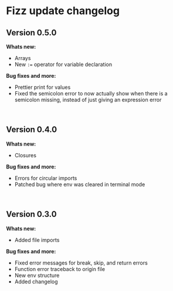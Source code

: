 # Fizz update changelog

## Version 0.5.0

**Whats new:**

- Arrays
- New `:=` operator for variable declaration

**Bug fixes and more:**

- Prettier print for values
- Fixed the semicolon error to now actually show when there is a semicolon missing, instead of just giving an expression error

<br>

## Version 0.4.0

**Whats new:**

- Closures

**Bug fixes and more:**

- Errors for circular imports
- Patched bug where env was cleared in terminal mode

<br>

## Version 0.3.0

**Whats new:**

- Added file imports

**Bug fixes and more:**

- Fixed error messages for break, skip, and return errors
- Function error traceback to origin file
- New env structure
- Added changelog
